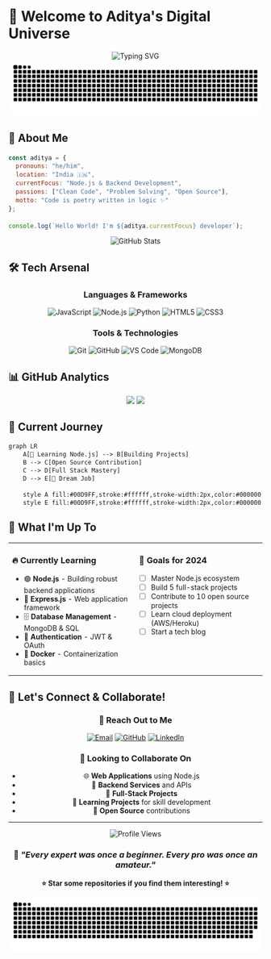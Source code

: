 # 🚀 Welcome to Aditya's Digital Universe

<div align="center">
  <img src="https://readme-typing-svg.herokuapp.com?font=Fira+Code&size=30&duration=3000&pause=1000&color=00D9FF&center=true&vCenter=true&width=600&lines=Hi%2C+I'm+Aditya+Tiwari+%F0%9F%91%8B;Full+Stack+Developer;Node.js+Enthusiast;Always+Learning+%F0%9F%93%9A" alt="Typing SVG" />
</div>

<div align="center">
  <img src="https://github.com/AdityaTiwari64/AdityaTiwari64/blob/output/github-contribution-grid-snake.svg" alt="Snake eating commits" />
</div>

## 🎯 About Me

```javascript
const aditya = {
  pronouns: "he/him",
  location: "India 🇮🇳",
  currentFocus: "Node.js & Backend Development",
  passions: ["Clean Code", "Problem Solving", "Open Source"],
  motto: "Code is poetry written in logic ✨"
};

console.log(`Hello World! I'm ${aditya.currentFocus} developer`);
```

<div align="center">
  <img src="https://github-readme-stats.vercel.app/api?username=AdityaTiwari64&show_icons=true&theme=tokyonight&hide_border=true&title_color=00D9FF&icon_color=00D9FF&text_color=ffffff&bg_color=0D1117" alt="GitHub Stats" />
</div>

## 🛠️ Tech Arsenal

<div align="center">

### Languages & Frameworks
![JavaScript](https://img.shields.io/badge/JavaScript-F7DF1E?style=for-the-badge&logo=javascript&logoColor=black)
![Node.js](https://img.shields.io/badge/Node.js-43853D?style=for-the-badge&logo=node.js&logoColor=white)
![Python](https://img.shields.io/badge/Python-3776AB?style=for-the-badge&logo=python&logoColor=white)
![HTML5](https://img.shields.io/badge/HTML5-E34F26?style=for-the-badge&logo=html5&logoColor=white)
![CSS3](https://img.shields.io/badge/CSS3-1572B6?style=for-the-badge&logo=css3&logoColor=white)

### Tools & Technologies
![Git](https://img.shields.io/badge/Git-F05032?style=for-the-badge&logo=git&logoColor=white)
![GitHub](https://img.shields.io/badge/GitHub-100000?style=for-the-badge&logo=github&logoColor=white)
![VS Code](https://img.shields.io/badge/VS_Code-007ACC?style=for-the-badge&logo=visual-studio-code&logoColor=white)
![MongoDB](https://img.shields.io/badge/MongoDB-4EA94B?style=for-the-badge&logo=mongodb&logoColor=white)

</div>

## 📊 GitHub Analytics

<div align="center">
  <img height="180em" src="https://github-readme-stats.vercel.app/api/top-langs/?username=AdityaTiwari64&layout=compact&langs_count=8&theme=tokyonight&hide_border=true&title_color=00D9FF&text_color=ffffff&bg_color=0D1117"/>
  <img height="180em" src="https://github-readme-streak-stats.herokuapp.com/?user=AdityaTiwari64&theme=tokyonight&hide_border=true&stroke=00D9FF&ring=00D9FF&fire=00D9FF"/>
</div>

## 🎯 Current Journey

```mermaid
graph LR
    A[🎯 Learning Node.js] --> B[Building Projects]
    B --> C[Open Source Contribution]
    C --> D[Full Stack Mastery]
    D --> E[🚀 Dream Job]
    
    style A fill:#00D9FF,stroke:#ffffff,stroke-width:2px,color:#000000
    style E fill:#00D9FF,stroke:#ffffff,stroke-width:2px,color:#000000
```

## 🌟 What I'm Up To

<table>
<tr>
<td valign="top" width="50%">

### 🔥 Currently Learning
- 🟢 **Node.js** - Building robust backend applications
- 🔗 **Express.js** - Web application framework
- 🗄️ **Database Management** - MongoDB & SQL
- 🔐 **Authentication** - JWT & OAuth
- 🐳 **Docker** - Containerization basics

</td>
<td valign="top" width="50%">

### 🎯 Goals for 2024
- [ ] Master Node.js ecosystem
- [ ] Build 5 full-stack projects
- [ ] Contribute to 10 open source projects
- [ ] Learn cloud deployment (AWS/Heroku)
- [ ] Start a tech blog

</td>
</tr>
</table>

## 🤝 Let's Connect & Collaborate!

<div align="center">

### 💌 Reach Out to Me

[![Email](https://img.shields.io/badge/Email-D14836?style=for-the-badge&logo=gmail&logoColor=white)](mailto:adiaarushtiwari@gmail.com)
[![GitHub](https://img.shields.io/badge/GitHub-100000?style=for-the-badge&logo=github&logoColor=white)](https://github.com/AdityaTiwari64)
[![LinkedIn](https://img.shields.io/badge/LinkedIn-0077B5?style=for-the-badge&logo=linkedin&logoColor=white)](https://linkedin.com/in/your-linkedin-profile)

### 🚀 Looking to Collaborate On
- 🌐 **Web Applications** using Node.js
- 🔧 **Backend Services** and APIs
- 📱 **Full-Stack Projects** 
- 🎯 **Learning Projects** for skill development
- 🌟 **Open Source** contributions

</div>

---

<div align="center">
  <img src="https://komarev.com/ghpvc/?username=AdityaTiwari64&color=00D9FF&style=flat-square&label=Profile+Views" alt="Profile Views" />
  
  ### 💭 *"Every expert was once a beginner. Every pro was once an amateur."*
  
  **⭐ Star some repositories if you find them interesting! ⭐**
</div>

<div align="center">
  <img src="https://raw.githubusercontent.com/platane/platane/output/github-contribution-grid-snake-dark.svg" alt="GitHub Contribution Grid Snake Animation" />
</div>
